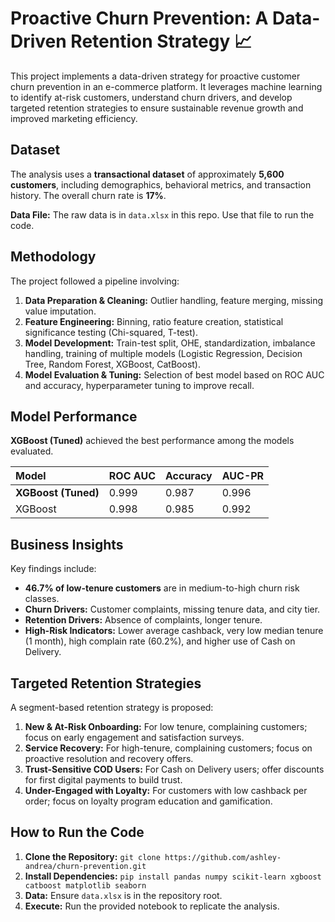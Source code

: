 # Proactive Churn Prevention: A Data-Driven Retention Strategy 📈

This project implements a data-driven strategy for proactive customer churn prevention in an e-commerce platform. It leverages machine learning to identify at-risk customers, understand churn drivers, and develop targeted retention strategies to ensure sustainable revenue growth and improved marketing efficiency.

## Dataset

The analysis uses a **transactional dataset** of approximately **5,600 customers**, including demographics, behavioral metrics, and transaction history. The overall churn rate is **17%**.

**Data File:** The raw data is in `data.xlsx` in this repo. Use that file to run the code.

## Methodology

The project followed a pipeline involving:

1.  **Data Preparation & Cleaning:** Outlier handling, feature merging, missing value imputation.
2.  **Feature Engineering:** Binning, ratio feature creation, statistical significance testing (Chi-squared, T-test).
3.  **Model Development:** Train-test split, OHE, standardization, imbalance handling, training of multiple models (Logistic Regression, Decision Tree, Random Forest, XGBoost, CatBoost).
4.  **Model Evaluation & Tuning:** Selection of best model based on ROC AUC and accuracy, hyperparameter tuning to improve recall.

## Model Performance

**XGBoost (Tuned)** achieved the best performance among the models evaluated.

| Model                  | ROC AUC | Accuracy | AUC-PR |
| :--------------------- | :------ | :------- | :----- |
| **XGBoost (Tuned)**    | 0.999   | 0.987    | 0.996  |
| XGBoost                | 0.998   | 0.985    | 0.992  |

## Business Insights

Key findings include:

*   **46.7% of low-tenure customers** are in medium-to-high churn risk classes.
*   **Churn Drivers:** Customer complaints, missing tenure data, and city tier.
*   **Retention Drivers:** Absence of complaints, longer tenure.
*   **High-Risk Indicators:** Lower average cashback, very low median tenure (1 month), high complain rate (60.2%), and higher use of Cash on Delivery.

## Targeted Retention Strategies

A segment-based retention strategy is proposed:

1.  **New & At-Risk Onboarding:** For low tenure, complaining customers; focus on early engagement and satisfaction surveys.
2.  **Service Recovery:** For high-tenure, complaining customers; focus on proactive resolution and recovery offers.
3.  **Trust-Sensitive COD Users:** For Cash on Delivery users; offer discounts for first digital payments to build trust.
4.  **Under-Engaged with Loyalty:** For customers with low cashback per order; focus on loyalty program education and gamification.

## How to Run the Code

1.  **Clone the Repository:** `git clone https://github.com/ashley-andrea/churn-prevention.git`
2.  **Install Dependencies:** `pip install pandas numpy scikit-learn xgboost catboost matplotlib seaborn`
3.  **Data:** Ensure `data.xlsx` is in the repository root.
4.  **Execute:** Run the provided notebook to replicate the analysis.
